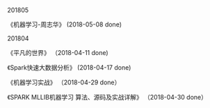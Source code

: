 201805

《机器学习-周志华》 (2018-05-08 done)


201804

《平凡的世界》 （2018-04-11 done)

《Spark快速大数据分析》 (2018-04-17 done) 

《机器学习实战》 （2018-04-29 done）

《SPARK MLLIB机器学习  算法、源码及实战详解》 （2018-04-30 done）


